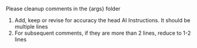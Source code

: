 Please cleanup comments in the {args} folder

1. Add, keep or revise for accuracy the head AI Instructions. It should be multiple lines
2. For subsequent comments, if they are more than 2 lines, reduce to 1-2 lines